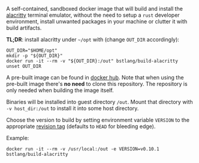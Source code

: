 A self-contained, sandboxed docker image that will build and install the
[alacritty](https://github.com/alacritty/alacritty) terminal emulator, without
the need to setup a `rust` developer environment, install unwanted packages in
your machine or clutter it with build artifacts.

**TL;DR**: install alacritty under `~/opt` with (change `OUT_DIR` accordingly):
```
OUT_DIR="$HOME/opt"
mkdir -p "${OUT_DIR}"
docker run -it --rm -v "${OUT_DIR}:/out" bstlang/build-alacritty
unset OUT_DIR
```

A pre-built image can be found in [docker
hub](https://hub.docker.com/r/bstlang/build-alacritty). Note that when using
the pre-built image there's **no need** to clone this repository. The
repository is only needed when building the image itself.

Binaries will be installed into guest directory `/out`. Mount that directory
with `-v host_dir:/out` to install it into some host directory.

Choose the version to build by setting environment variable `VERSION` to the
appropriate [revision tag](https://github.com/alacritty/alacritty/releases)
(defaults to `HEAD` for bleeding edge).

Example:
```
docker run -it --rm -v /usr/local:/out -e VERSION=v0.10.1 bstlang/build-alacritty
```
